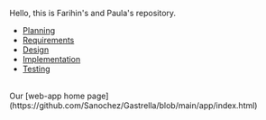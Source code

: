 Hello, this is Farihin's and Paula's repository. 
- [Planning](https://github.com/Sanochez/Gastrella/blob/main/docs/planning.md)
- [Requirements](https://github.com/Sanochez/Gastrella/blob/main/docs/requirements.md)
- [Design](https://github.com/Sanochez/Gastrella/blob/main/docs/design.md)
- [Implementation](https://github.com/Sanochez/Gastrella/blob/main/docs/implementation.md)
- [Testing](https://github.com/Sanochez/Gastrella/blob/main/docs/testing.md)
<br>
Our [web-app home page](https://github.com/Sanochez/Gastrella/blob/main/app/index.html)
